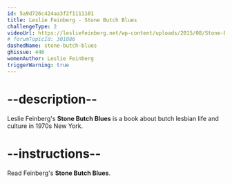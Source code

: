 ```yaml
---
id: 5a9d726c424aa3f2f1111101
title: Leslie Feinberg - Stone Butch Blues
challengeType: 2
videoUrl: https://lesliefeinberg.net/wp-content/uploads/2015/08/Stone-Butch-Blues-by-Leslie-Feinberg.pdf
# forumTopicId: 301086
dashedName: stone-butch-blues
ghissue: 446
womenAuthor: Leslie Feinberg
triggerWarning: true
---
```


# --description--

Leslie Feinberg's __Stone Butch Blues__ is a book about butch lesbian life and culture in 1970s New York.

# --instructions--

Read Feinberg's __Stone Butch Blues__.